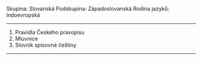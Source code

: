 Skupina: Slovanská
Podskupina: Západoslovanská
Rodina jazyků: Indoevropská

---
1. Pravidla Českého pravopisu
2. Mluvnice
3. Slovník spisovné češtiny

---

